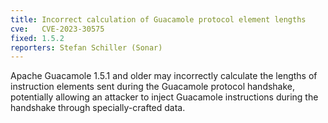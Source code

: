 ```yaml
---
title: Incorrect calculation of Guacamole protocol element lengths
cve:   CVE-2023-30575
fixed: 1.5.2
reporters: Stefan Schiller (Sonar)
---
```


Apache Guacamole 1.5.1 and older may incorrectly calculate the lengths of
instruction elements sent during the Guacamole protocol handshake, potentially
allowing an attacker to inject Guacamole instructions during the handshake
through specially-crafted data.

